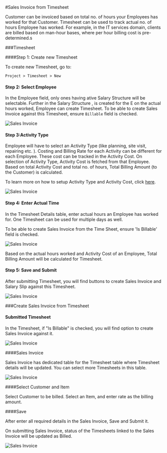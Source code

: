 <!-- add-breadcrumbs -->
#Sales Invoice from Timesheet

Customer can be invoiced based on total no. of hours your Employees has worked for that Customer. Timesheet can be used to track actual no. of hours Employee has worked. For example, in the IT services domain, clients are billed based on man-hour bases, where per hour billing cost is pre-determined.s

###Timesheet

####Step 1: Create new Timesheet

To create new Timesheet, go to:

`Project > Timesheet > New`

#### Step 2: Select Employee

In the Employee field, only ones having ative Salary Structure will be selectable. Further in the Salary Structure , is created for the E on the actual hours worked, Employee can create Timesheet. To be able to create Sales Invoice against this Timesheet, ensure `Billable` field is checked.

<img class="screenshot" alt="Sales Invoice" src="{{docs_base_url}}/assets/img/project/timesheet/timesheet-salary-structure.png">

#### Step 3:Activity Type

Employee will have to select an Activity Type (like planning, site visit, repairing etc. ). Costing and Billing Rate for each Activity can be different for each Employee. These cost can be tracked in the Activity Cost. On selection of Activity Type, Activity Cost is fetched from that Employee. Based on total Activity Cost and total no. of hours, Total Billing Amount (to the Customer) is calculated.

To learn more on how to setup Activity Type and Activity Cost, click [here]({{docs_base_url}}/user/manual/en/projects/articles/project-costing).

<img class="screenshot" alt="Sales Invoice" src="{{docs_base_url}}/assets/img/project/timesheet/timesheet-cost.png">

#### Step 4: Enter Actual Time

In the Timesheet Details table, enter actual hours an Employee has worked for. One Timesheet can be used for multiple days as well.

To be able to create Sales Invoice from the Time Sheet, ensure 'Is Billable' field is checked.

<img class="screenshot" alt="Sales Invoice" src="{{docs_base_url}}/assets/img/project//timesheet/timesheet-billable.png">

Based on the actual hours worked and Activity Cost of an Employee, Total Billing Amount will be calculated for Timesheet.

#### Step 5: Save and Submit

After submitting Timesheet, you will find buttons to create Sales Invoice and Salary Slip against this Timesheet.

<img class="screenshot" alt="Sales Invoice" src="{{docs_base_url}}/assets//img/project/timesheet/timesheet-total.png">

###Create Sales Invoice from Timesheet

#### Submitted Timesheet

In the Timesheet, if "Is Billable" is checked, you will find option to create Sales Invoice against it.

<img class="screenshot" alt="Sales Invoice" src="{{docs_base_url}}/assets/img/project/timesheet/timesheet-invoice-1.png">

####Sales Invoice

Sales Invoice has dedicated table for the Timesheet table where Timesheet details will be updated. You can select more Timesheets in this table.

<img class="screenshot" alt="Sales Invoice" src="{{docs_base_url}}/assets/img/project/timesheet/timesheet-to-invoice.gif">


####Select Customer and Item

Select Customer to be billed. Select an Item, and enter rate as the billing amount.

####Save

After enter all required details in the Sales Invoice, Save and Submit it.

On submitting Sales Invoice, status of the Timesheets linked to the Sales Invoice will be updated as Billed.

<img class="screenshot" alt="Sales Invoice" src="{{docs_base_url}}/assets/img/project/timesheet/timesheet-billed.png">
